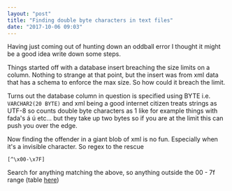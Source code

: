 ```yaml
---
layout: "post"
title: "Finding double byte characters in text files"
date: "2017-10-06 09:03"
---
```

Having just coming out of hunting down an oddball error I thought it might be a good idea write down some steps.

Things started off with a database insert breaching the size limits on a column. Nothing to strange at that point, but the insert was from xml data that has a schema to enforce the max size. So how could it breach the limit.

Turns out the database column in question is specified using BYTE i.e. `VARCHAR2(20 BYTE)` and xml being a good internet citizen treats strings as UTF-8 so counts double byte characters as 1 like for example things with fada's á ú etc... but they take up two bytes so if you are at the limit this can push you over the edge.

Now finding the offender in a giant blob of xml is no fun. Especially when it's a invisible character.
So regex to the rescue

```
[^\x00-\x7F]
```

Search for anything matching the above, so anything outside the 00 - 7f range (table [here](http://www.fileformat.info/info/charset/UTF-8/list.htm))
